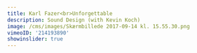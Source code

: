 ```yaml
---
title: Karl Fazer<br>Unforgettable
description: Sound Design (with Kevin Koch)
image: /cms/images/Skærmbillede 2017-09-14 kl. 15.55.30.png
vimeoID: '214193890'
showinslider: true
---
```








